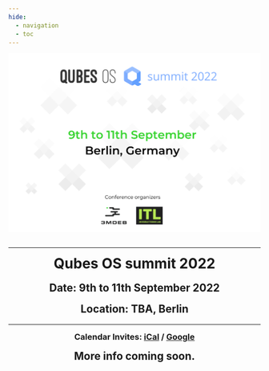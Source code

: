 ```yaml
---
hide:
  - navigation
  - toc
---
```



<p align="center" style="margin-bottom: 0px !important;">
  <img width="800" src="../images/poster.png" alt="Qubes minisummit 2022 poster" align="center">
  </p>
<br>

---

<h1 align="center" style="margin-top: 0px;">
Qubes OS summit 2022
</h1>
<h2 align="center" style="margin-top: 0px;">
Date: 9th to 11th September 2022
</h2>
<h2 align="center" style="margin-top: 0px;">
Location: TBA, Berlin
</h2>

---

<h3 align="center" style="margin-top: 0px;">
Calendar Invites: <a href="#">iCal</a> / <a href="#">Google</a>
</h3>

<h2 align="center" style="margin-top: 0px;">
More info coming soon.
</h2>
<!--
---

<h1 align="center" style="margin-top: 0px;">CFP</h1>

---

<h3 align="center" style="margin-top: 0px;">Qubes OS Summit schedule</h3>
<center>

| Time [UTC]  | Description                          |
| ----------- | ------------------------------------ |
| **15:30 - 15:50** | |
| **15:50 - 16:00** | |
| **16:00 - 16:10** | |
| **16:10 - 16:30** | |
| **16:30 - 17:00** | |
| **17:00 - 17:10** | |
| **17:10 - 17:30** | |
| **17:30 - 18:00** | |
| **18:00 - 18:10** | |
| **18:10 - 18:30** | |
| **18:30 - last <i>haker</i> standing** | |

-->

---

<h1 align="center" style="margin-top: 0px;">
Sponsors
</h1>

